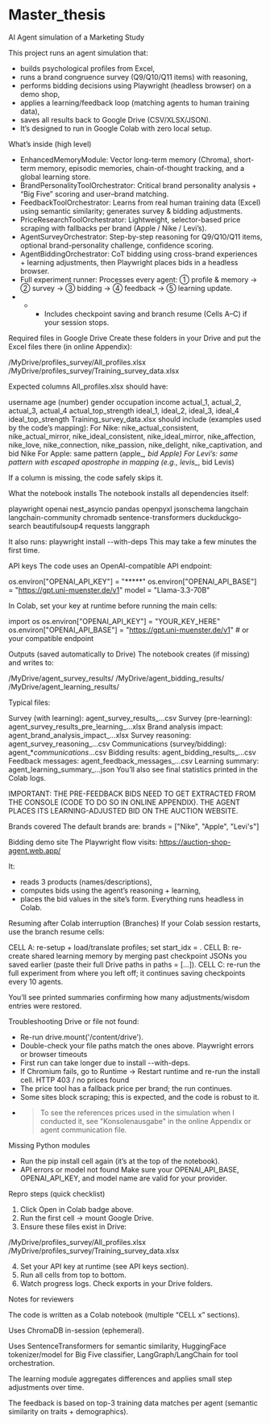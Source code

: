# Master_thesis
AI Agent simulation of a Marketing Study

This project runs an agent simulation that:

- builds psychological profiles from Excel,
- runs a brand congruence survey (Q9/Q10/Q11 items) with reasoning,
- performs bidding decisions using Playwright (headless browser) on a demo shop,
- applies a learning/feedback loop (matching agents to human training data),
- saves all results back to Google Drive (CSV/XLSX/JSON).
- It’s designed to run in Google Colab with zero local setup.


What’s inside (high level)

- EnhancedMemoryModule: Vector long-term memory (Chroma), short-term memory, episodic memories, chain-of-thought tracking, and a global learning store.
- BrandPersonalityToolOrchestrator: Critical brand personality analysis + “Big Five” scoring and user–brand matching.
- FeedbackToolOrchestrator: Learns from real human training data (Excel) using semantic similarity; generates survey & bidding adjustments.
- PriceResearchToolOrchestrator: Lightweight, selector-based price scraping with fallbacks per brand (Apple / Nike / Levi’s).
- AgentSurveyOrchestrator: Step-by-step reasoning for Q9/Q10/Q11 items, optional brand-personality challenge, confidence scoring.
- AgentBiddingOrchestrator: CoT bidding using cross-brand experiences + learning adjustments, then Playwright places bids in a headless browser.
- Full experiment runner: Processes every agent: ① profile & memory → ② survey → ③ bidding → ④ feedback → ⑤ learning update.
- - - Includes checkpoint saving and branch resume (Cells A–C) if your session stops.

   
Required files in Google Drive
Create these folders in your Drive and put the Excel files there (in online Appendix):

/MyDrive/profiles_survey/All_profiles.xlsx
/MyDrive/profiles_survey/Training_survey_data.xlsx


Expected columns
All_profiles.xlsx should have:

username
age (number)
gender
occupation
income
actual_1, actual_2, actual_3, actual_4
actual_top_strength
ideal_1, ideal_2, ideal_3, ideal_4
ideal_top_strength
Training_survey_data.xlsx should include (examples used by the code’s mapping):
For Nike: nike_actual_consistent, nike_actual_mirror, nike_ideal_consistent, nike_ideal_mirror, nike_affection, nike_love, nike_connection, nike_passion, nike_delight, nike_captivation, and bid Nike
For Apple: same pattern (apple_*, bid Apple)
For Levi’s: same pattern with escaped apostrophe in mapping (e.g., levis_*, bid Levis)

If a column is missing, the code safely skips it.


What the notebook installs
The notebook installs all dependencies itself:

playwright openai nest_asyncio pandas openpyxl jsonschema
langchain langchain-community chromadb sentence-transformers
duckduckgo-search beautifulsoup4 requests langgraph

It also runs:
playwright install --with-deps
This may take a few minutes the first time.


API keys
The code uses an OpenAI-compatible API endpoint:

os.environ["OPENAI_API_KEY"]  = "*****"
os.environ["OPENAI_API_BASE"] = "https://gpt.uni-muenster.de/v1"
model = "Llama-3.3-70B"

In Colab, set your key at runtime before running the main cells:

import os
os.environ["OPENAI_API_KEY"]  = "YOUR_KEY_HERE"
os.environ["OPENAI_API_BASE"] = "https://gpt.uni-muenster.de/v1"  # or your compatible endpoint


Outputs (saved automatically to Drive)
The notebook creates (if missing) and writes to:

/MyDrive/agent_survey_results/
/MyDrive/agent_bidding_results/
/MyDrive/agent_learning_results/

Typical files:

Survey (with learning): agent_survey_results_...csv
Survey (pre-learning): agent_survey_results_pre_learning_...xlsx
Brand analysis impact: agent_brand_analysis_impact_...xlsx
Survey reasoning: agent_survey_reasoning_...csv
Communications (survey/bidding): agent_*_communications_...csv
Bidding results: agent_bidding_results_...csv
Feedback messages: agent_feedback_messages_...csv
Learning summary: agent_learning_summary_...json
You’ll also see final statistics printed in the Colab logs.

IMPORTANT: THE PRE-FEEDBACK BIDS NEED TO GET EXTRACTED FROM THE CONSOLE (CODE TO DO SO IN ONLINE APPENDIX). THE AGENT PLACES ITS LEARNING-ADJUSTED BID ON THE AUCTION WEBSITE.


Brands covered
The default brands are: brands = ["Nike", "Apple", "Levi's"]


Bidding demo site
The Playwright flow visits: https://auction-shop-agent.web.app/

It:

- reads 3 products (names/descriptions),
- computes bids using the agent’s reasoning + learning,
- places the bid values in the site’s form.
Everything runs headless in Colab.


Resuming after Colab interruption (Branches)
If your Colab session restarts, use the branch resume cells:

CELL A: re-setup + load/translate profiles; set start_idx = <first not-yet-translated index>.
CELL B: re-create shared learning memory by merging past checkpoint JSONs you saved earlier (paste their full Drive paths in paths = [...]).
CELL C: re-run the full experiment from where you left off; it continues saving checkpoints every 10 agents.

You’ll see printed summaries confirming how many adjustments/wisdom entries were restored.


Troubleshooting
Drive or file not found:
- Re-run drive.mount('/content/drive').
- Double-check your file paths match the ones above.
Playwright errors or browser timeouts
- First run can take longer due to install --with-deps.
- If Chromium fails, go to Runtime → Restart runtime and re-run the install cell.
HTTP 403 / no prices found
- The price tool has a fallback price per brand; the run continues.
- Some sites block scraping; this is expected, and the code is robust to it.
- > To see the references prices used in the simulation when I conducted it, see "Konsolenausgabe" in the online Appendix or agent communication file.

Missing Python modules
- Run the pip install cell again (it’s at the top of the notebook).
- API errors or model not found
Make sure your OPENAI_API_BASE, OPENAI_API_KEY, and model name are valid for your provider.


Repro steps (quick checklist)
1. Click Open in Colab badge above.
2. Run the first cell → mount Google Drive.
3. Ensure these files exist in Drive:

/MyDrive/profiles_survey/All_profiles.xlsx
/MyDrive/profiles_survey/Training_survey_data.xlsx

4. Set your API key at runtime (see API keys section).
5. Run all cells from top to bottom.
6. Watch progress logs. Check exports in your Drive folders.

Notes for reviewers

The code is written as a Colab notebook (multiple “CELL x” sections).

Uses ChromaDB in-session (ephemeral).

Uses SentenceTransformers for semantic similarity, HuggingFace tokenizer/model for Big Five classifier, LangGraph/LangChain for tool orchestration.

The learning module aggregates differences and applies small step adjustments over time.

The feedback is based on top-3 training data matches per agent (semantic similarity on traits + demographics).


